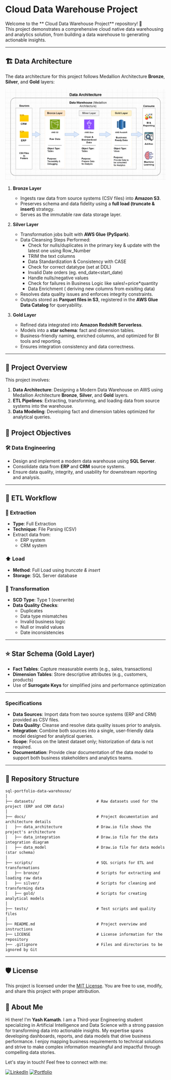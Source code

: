 
# Cloud Data Warehouse Project

Welcome to the ** Cloud Data Warehouse Project** repository! 🚀  
This project demonstrates a comprehensive  cloud native data warehousing and analytics solution, from building a data warehouse to generating actionable insights.

---
## 🏗️ Data Architecture

The data architecture for this project follows Medallion Architecture **Bronze**, **Silver**, and **Gold** layers:

![Data Architecture](docs/data_architecture.png)

1. **Bronze Layer**  
   - Ingests raw data from source systems (CSV files) into **Amazon S3**.
   - Preserves schema and data fidelity using a **full load (truncate & insert)** strategy.
   - Serves as the immutable raw data storage layer.

2. **Silver Layer**
   - Transformation jobs built with **AWS Glue (PySpark)**.  
   - Data Cleansing Steps Performed:
      - Check for nulls/duplicates in the primary key & update with the latest one using Row_Number
      - TRIM the text columns 
      - Data Standardization & Consistency with CASE 
      - Check for correct datatype (set at DDL)
      - Invalid Date orders (eg. end_date<start_date)
      - Handle nulls/negative values
      - Check for failures in Business Logic like sales!=price*quantity
      - Data Enrichment ( deriving new columns from exisiting data)
   - Resolves data quality issues and enforces integrity constraints.
   - Outputs stored as **Parquet files in S3**, registered in the **AWS Glue Data Catalog** for queryability.

4. **Gold Layer**
   - Refined data integrated into **Amazon Redshift Serverless**.
   - Models into a **star schema**: fact and dimension tables.
   - Business-friendly naming, enriched columns, and optimized for BI tools and reporting.
   - Ensures integration consistency and data correctness.
     
---
## 📖 Project Overview

This project involves:

1. **Data Architecture**: Designing a Modern Data Warehouse on AWS using Medallion Architecture **Bronze**, **Silver**, and **Gold** layers.
2. **ETL Pipelines**: Extracting, transforming, and loading data from source systems into the warehouse.
3. **Data Modeling**: Developing fact and dimension tables optimized for analytical queries.


## 📌 Project Objectives

### 🛠️ Data Engineering

- Design and implement a modern data warehouse using **SQL Server**.
- Consolidate data from **ERP** and **CRM** source systems.
- Ensure data quality, integrity, and usability for downstream reporting and analysis.

---

## 🔄 ETL Workflow

### 🔽 Extraction
- **Type**: Full Extraction  
- **Technique**: File Parsing (CSV)  
- Extract data from:
  - ERP system
  - CRM system

### ⬆️ Load
- **Method**: Full Load using *truncate & insert*  
- **Storage**: SQL Server database

### 🔄 Transformation
- **SCD Type**: Type 1 (overwrite)
- **Data Quality Checks**:
  - Duplicates
  - Data type mismatches
  - Invalid business logic
  - Null or invalid values
  - Date inconsistencies

---

## ⭐ Star Schema (Gold Layer)

- **Fact Tables**: Capture measurable events (e.g., sales, transactions)
- **Dimension Tables**: Store descriptive attributes (e.g., customers, products)
- Use of **Surrogate Keys** for simplified joins and performance optimization

---

### Specifications
- **Data Sources**: Import data from two source systems (ERP and CRM) provided as CSV files.
- **Data Quality**: Cleanse and resolve data quality issues prior to analysis.
- **Integration**: Combine both sources into a single, user-friendly data model designed for analytical queries.
- **Scope**: Focus on the latest dataset only; historization of data is not required.
- **Documentation**: Provide clear documentation of the data model to support both business stakeholders and analytics teams.

---

## 📂 Repository Structure
```
sql-portfolio-data-warehouse/
│
├── datasets/                           # Raw datasets used for the project (ERP and CRM data)
│
├── docs/                               # Project documentation and architecture details
│   ├── data_architecture               # Draw.io file shows the project's architecture
│   ├── data_integration                # Draw.io file for the data integration diagram
│   ├── data_model                      # Draw.io file for data models (star schema)
│
├── scripts/                            # SQL scripts for ETL and transformations
│   ├── bronze/                         # Scripts for extracting and loading raw data
│   ├── silver/                         # Scripts for cleaning and transforming data
│   ├── gold/                           # Scripts for creating analytical models
│
├── tests/                              # Test scripts and quality files
│
├── README.md                           # Project overview and instructions
├── LICENSE                             # License information for the repository
├── .gitignore                          # Files and directories to be ignored by Git
```
---


## 🛡️ License

This project is licensed under the [MIT License](LICENSE). You are free to use, modify, and share this project with proper attribution.

## 🌟 About Me

Hi there! I'm **Yash Kamath**. I am a Third-year Engineering student specializing in Artificial Intelligence and Data Science with a strong passion for transforming data into actionable insights. My expertise spans developing dashboards, reports, and data models that drive business performance. I enjoy mapping business requirements to technical solutions and strive to make complex information meaningful and impactful through compelling data stories.

Let's stay in touch! Feel free to connect with me:


[![LinkedIn](https://img.shields.io/badge/LinkedIn-Profile-blue?logo=linkedin)](https://www.linkedin.com/in/yash-kamath1406/)
[![Portfolio](https://img.shields.io/badge/Portfolio-Notion-black?logo=notion)](https://yashkamath.notion.site/Data-Portfolio-156ea233881c804d83fdf00948968527)

